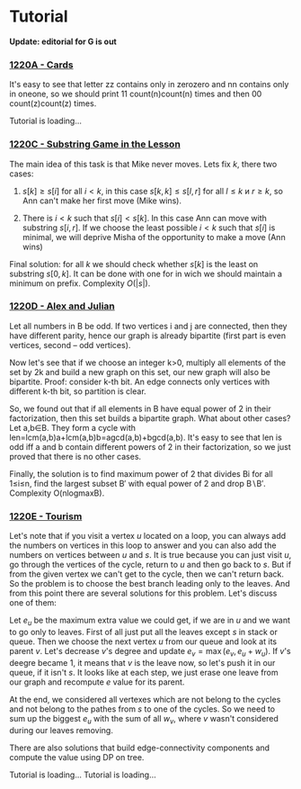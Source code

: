 # Tutorial

**Update: editorial for G is out**

 
### [1220A - Cards](../problems/A._Cards.md "Codeforces Round 586 (Div. 1 + Div. 2)")

It's easy to see that letter zz contains only in zerozero and nn contains only in oneone, so we should print 11 count(n)count(n) times and then 00 count(z)count(z) times.

 Tutorial is loading... 
### [1220C - Substring Game in the Lesson](../problems/C._Substring_Game_in_the_Lesson.md "Codeforces Round 586 (Div. 1 + Div. 2)")

The main idea of this task is that Mike never moves. Lets fix $k$, there two cases:

1) $s[k] \ge s[i]$ for all $i < k$, in this case $s[k, k] \le s[l, r]$ for all $l \le k$ и $r \ge k$, so Ann can't make her first move (Mike wins).

2) There is $i < k$ such that $s[i] < s[k]$. In this case Ann can move with substring $s[i, r]$. If we choose the least possible $i < k$ such that $s[i]$ is minimal, we will deprive Misha of the opportunity to make a move (Ann wins)

Final solution: for all $k$ we should check whether $s[k]$ is the least on substring $s[0, k]$. It can be done with one for in wich we should maintain a minimum on prefix. Complexity $O(|s|)$.

 
### [1220D - Alex and Julian](../problems/D._Alex_and_Julian.md "Codeforces Round 586 (Div. 1 + Div. 2)")

Let all numbers in B be odd. If two vertices i and j are connected, then they have different parity, hence our graph is already bipartite (first part is even vertices, second – odd vertices).

Now let's see that if we choose an integer k>0, multiply all elements of the set by 2k and build a new graph on this set, our new graph will also be bipartite. Proof: consider k-th bit. An edge connects only vertices with different k-th bit, so partition is clear.

So, we found out that if all elements in B have equal power of 2 in their factorization, then this set builds a bipartite graph. What about other cases? Let a,b∈B. They form a cycle with len=lcm(a,b)a+lcm(a,b)b=agcd(a,b)+bgcd(a,b). It's easy to see that len is odd iff a and b contain different powers of 2 in their factorization, so we just proved that there is no other cases.

Finally, the solution is to find maximum power of 2 that divides Bi for all 1≤i≤n, find the largest subset B′ with equal power of 2 and drop B∖B′. Complexity O(nlogmaxB).

 
### [1220E - Tourism](../problems/E._Tourism.md "Codeforces Round 586 (Div. 1 + Div. 2)")

Let's note that if you visit a vertex $u$ located on a loop, you can always add the numbers on vertices in this loop to answer and you can also add the numbers on vertices between $u$ and $s$. It is true because you can just visit $u$, go through the vertices of the cycle, return to $u$ and then go back to $s$. But if from the given vertex we can't get to the cycle, then we can't return back. So the problem is to choose the best branch leading only to the leaves. And from this point there are several solutions for this problem. Let's discuss one of them:

Let $e_u$ be the maximum extra value we could get, if we are in $u$ and we want to go only to leaves. First of all just put all the leaves except $s$ in stack or queue. Then we choose the next vertex $u$ from our queue and look at its parent $v$. Let's decrease $v$'s degree and update $e_v = \max(e_v, e_u + w_u)$. If $v$'s deegre became $1$, it means that $v$ is the leave now, so let's push it in our queue, if it isn't $s$. It looks like at each step, we just erase one leave from our graph and recompute $e$ value for its parent.

At the end, we considered all vertexes which are not belong to the cycles and not belong to the pathes from $s$ to one of the cycles. So we need to sum up the biggest $e_u$ with the sum of all $w_v$, where $v$ wasn't considered during our leaves removing.

There are also solutions that build edge-connectivity components and compute the value using DP on tree.

 Tutorial is loading... Tutorial is loading...